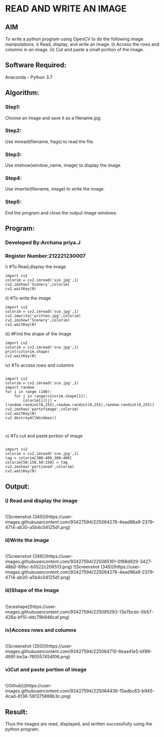 # READ AND WRITE AN IMAGE
## AIM
To write a python program using OpenCV to do the following image manipulations.
i) Read, display, and write an image.
ii) Access the rows and columns in an image.
iii) Cut and paste a small portion of the image.

## Software Required:
Anaconda - Python 3.7
## Algorithm:
### Step1:
Choose an image and save it as a filename.jpg
### Step2:
Use imread(filename, flags) to read the file.
### Step3:
Use imshow(window_name, image) to display the image.
### Step4:
Use imwrite(filename, image) to write the image.
### Step5:
End the program and close the output image windows.
## Program:
### Developed By:Archana priya.J
### Register Number:212221230007 
i) #To Read,display the image
```
import cv2
colorim = cv2.imread('sce.jpg',1)
cv2.imshow('Scenery',colorim)
cv2.waitKey(0)
```
ii) #To write the image
```
import cv2
colorim = cv2.imread('sce.jpg',1)
cv2.imwrite('written.jpg',colorim)
cv2.imshow('Scenery',colorim)
cv2.waitKey(0)
```
iii) #Find the shape of the Image
```
import cv2
colorim = cv2.imread('sce.jpg',1)
print(colorim.shape)
cv2.waitKey(0)
```
iv) #To access rows and columns

```

import cv2
colorim = cv2.imread('sce.jpg',1)
import random
for i in range (100):
    for j in range(colorim.shape[1]):
        colorim[i][j] = [random.randint(0,255),random.randint(0,255),random.randint(0,255)]
cv2.imshow('partofimage',colorim)
cv2.waitKey(0)
cv2.destroyAllWindows()



```
v) #To cut and paste portion of image
```python3

import cv2
colorim = cv2.imread('sce.jpg',1)
tag = colorim[300:400,300:400]
colorim[50:150,50:150] = tag
cv2.imshow('portioned',colorim)
cv2.waitKey(0)

```

## Output:

### i) Read and display the image

<br>
![Screenshot (345)](https://user-images.githubusercontent.com/93427594/225084276-4ead96a9-2379-4714-ab30-a5b4c04125d1.png)

<br>

### ii)Write the image

<br>
![Screenshot (346)](https://user-images.githubusercontent.com/93427594/225085161-0f88d929-3427-48b0-89bc-b5522c206513.png)
![Screenshot (345)](https://user-images.githubusercontent.com/93427594/225084276-4ead96a9-2379-4714-ab30-a5b4c04125d1.png)


<br>

### iii)Shape of the Image

<br>
![sceshape](https://user-images.githubusercontent.com/93427594/225085293-13e7bcdc-0b57-428a-bf10-ddc79b946caf.png)

<br>

### iv)Access rows and columns
<br>
![Screenshot (350)](https://user-images.githubusercontent.com/93427594/225084710-6eaa41e5-bf98-468f-be3a-760557454f06.png)

<br>

### v)Cut and paste portion of image
<br>
![Github)](https://user-images.githubusercontent.com/93427594/225084436-15adbc83-b945-4cad-8136-581375888b3c.png)

<br>

## Result:
Thus the images are read, displayed, and written successfully using the python program.


